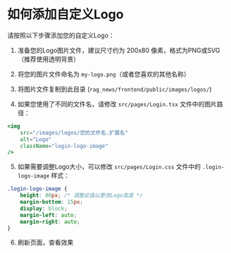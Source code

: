 # 如何添加自定义Logo

请按照以下步骤添加您的自定义Logo：

1. 准备您的Logo图片文件，建议尺寸约为 200x80 像素，格式为PNG或SVG（推荐使用透明背景）

2. 将您的图片文件命名为 `my-logo.png`（或者您喜欢的其他名称）

3. 将图片文件复制到此目录 (`rag_news/frontend/public/images/logos/`)

4. 如果您使用了不同的文件名，请修改 `src/pages/Login.tsx` 文件中的图片路径：

```jsx
<img 
    src="/images/logos/您的文件名.扩展名" 
    alt="Logo" 
    className="login-logo-image"
/>
```

5. 如果需要调整Logo大小，可以修改 `src/pages/Login.css` 文件中的 `.login-logo-image` 样式：

```css
.login-logo-image {
    height: 80px; /* 调整此值以更改Logo高度 */
    margin-bottom: 15px;
    display: block;
    margin-left: auto;
    margin-right: auto;
}
```

6. 刷新页面，查看效果 